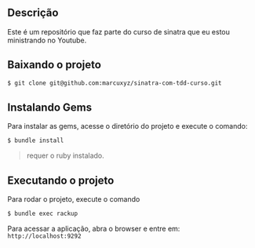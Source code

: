 ## Descrição

Este é um repositório que faz parte do curso de sinatra que eu estou ministrando no Youtube.

## Baixando o projeto

```bash
$ git clone git@github.com:marcuxyz/sinatra-com-tdd-curso.git
```

## Instalando Gems

Para instalar as gems, acesse o diretório do projeto e execute o comando:

```bash
$ bundle install
```


> requer o ruby instalado.

## Executando o projeto

Para rodar o projeto, execute o comando

```bash
$ bundle exec rackup
```

Para acessar a aplicação, abra o browser e entre em: `http://localhost:9292`